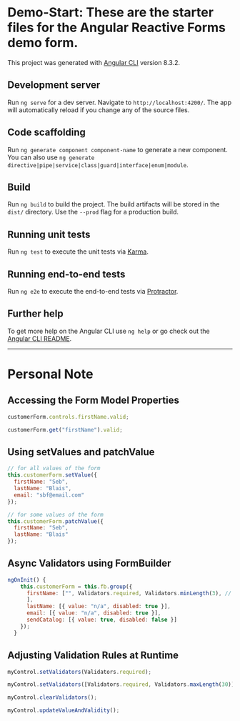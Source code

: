 # Demo-Start: These are the starter files for the Angular Reactive Forms demo form.

This project was generated with [Angular CLI](https://github.com/angular/angular-cli) version 8.3.2.

## Development server

Run `ng serve` for a dev server. Navigate to `http://localhost:4200/`. The app will automatically reload if you change any of the source files.

## Code scaffolding

Run `ng generate component component-name` to generate a new component. You can also use `ng generate directive|pipe|service|class|guard|interface|enum|module`.

## Build

Run `ng build` to build the project. The build artifacts will be stored in the `dist/` directory. Use the `--prod` flag for a production build.

## Running unit tests

Run `ng test` to execute the unit tests via [Karma](https://karma-runner.github.io).

## Running end-to-end tests

Run `ng e2e` to execute the end-to-end tests via [Protractor](http://www.protractortest.org/).

## Further help

To get more help on the Angular CLI use `ng help` or go check out the [Angular CLI README](https://github.com/angular/angular-cli/blob/master/README.md).

---

# Personal Note

## Accessing the Form Model Properties

```js
customerForm.controls.firstName.valid;

customerForm.get("firstName").valid;
```

## Using **setValues** and **patchValue**

```js
// for all values of the form
this.customerForm.setValue({
  firstName: "Seb",
  lastName: "Blais",
  email: "sbf@email.com"
});

// for some values of the form
this.customerForm.patchValue({
  firstName: "Seb",
  lastName: "Blais"
});
```

## Async Validators using FormBuilder

```js
ngOnInit() {
    this.customerForm = this.fb.group({
      firstName: ["", Validators.required, Validators.minLength(3), // Async Validators can by use for server side validation
      ],
      lastName: [{ value: "n/a", disabled: true }],
      email: [{ value: "n/a", disabled: true }],
      sendCatalog: [{ value: true, disabled: false }]
    });
  }
```

## Adjusting Validation Rules at Runtime

```js
myControl.setValidators(Validators.required);

myControl.setValidators([Validators.required, Validators.maxLength(30)]);

myControl.clearValidators();

myControl.updateValueAndValidity();
```
